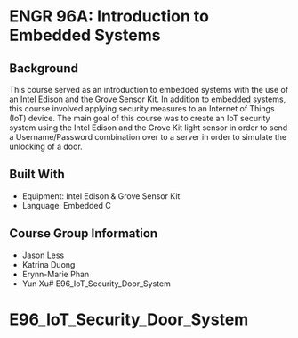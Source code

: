 # ENGR 96A: Introduction to Embedded Systems

## Background
This course served as an introduction to embedded systems with the use of an 
Intel Edison and the Grove Sensor Kit. In addition to embedded systems, this
course involved applying security measures to an Internet of Things (IoT) 
device. The main goal of this course was to create an IoT security system
using the Intel Edison and the Grove Kit light sensor in order to send a
Username/Password combination over to a server in order to simulate the 
unlocking of a door.

## Built With
* Equipment: Intel Edison & Grove Sensor Kit
* Language: Embedded C

## Course Group Information
* Jason Less
* Katrina Duong
* Erynn-Marie Phan
* Yun Xu# E96_IoT_Security_Door_System
# E96_IoT_Security_Door_System
